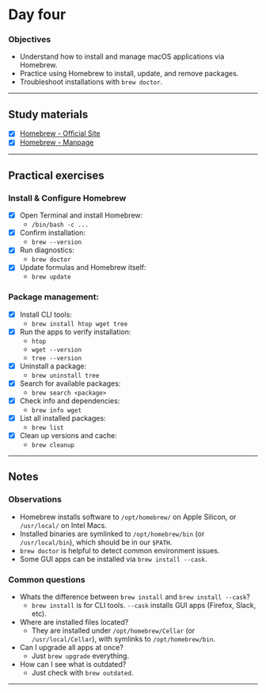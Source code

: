 # Day four

### Objectives

- Understand how to install and manage macOS applications via Homebrew.
- Practice using Homebrew to install, update, and remove packages.
- Troubleshoot installations with `brew doctor`.

---

## Study materials

- [x] [Homebrew - Official Site](https://brew.sh/)
- [x] [Homebrew - Manpage](https://docs.brew.sh/Manpage)

---

## Practical exercises

### Install & Configure Homebrew

- [x] Open Terminal and install Homebrew:
  - `/bin/bash -c ...`
- [x] Confirm installation:
  - `brew --version`
- [x] Run diagnostics:
  - `brew doctor`
- [x] Update formulas and Homebrew itself:
  - `brew update`

### Package management:

- [x] Install CLI tools:
  - `brew install htop wget tree`
- [x] Run the apps to verify installation:
  - `htop`
  - `wget --version`
  - `tree --version`
- [x] Uninstall a package:
  - `brew uninstall tree`
- [x] Search for available packages:
  - `brew search <package>`
- [x] Check info and dependencies:
  - `brew info wget`
- [x] List all installed packages:
  - `brew list`
- [x] Clean up versions and cache:
  - `brew cleanup`

---

## Notes

### Observations

- Homebrew installs software to `/opt/homebrew/` on Apple Silicon, or `/usr/local/` on Intel Macs.
- Installed binaries are symlinked to `/opt/homebrew/bin` (or `/usr/local/bin`), which should be in our `$PATH`.
- `brew doctor` is helpful to detect common environment issues.
- Some GUI apps can be installed via `brew install --cask`.

### Common questions

- Whats the difference between `brew install` and `brew install --cask`?
  - `brew install` is for CLI tools. `--cask` installs GUI apps (Firefox, Slack, etc).
- Where are installed files located?
  - They are installed under `/opt/homebrew/Cellar` (or `/usr/local/Cellar`), with symlinks to `/opt/homebrew/bin`.
- Can I upgrade all apps at once?
  - Just `brew upgrade` everything.
- How can I see what is outdated?
  - Just check with `brew outdated`.

---
